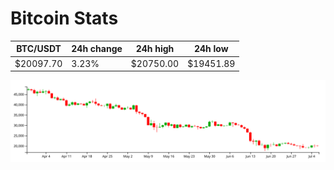 # Bitcoin Stats

BTC/USDT|24h change|24h high|24h low|
|---|---|---|---|
|$20097.70|3.23%|$20750.00|$19451.89|

<img src="./chart.svg">
